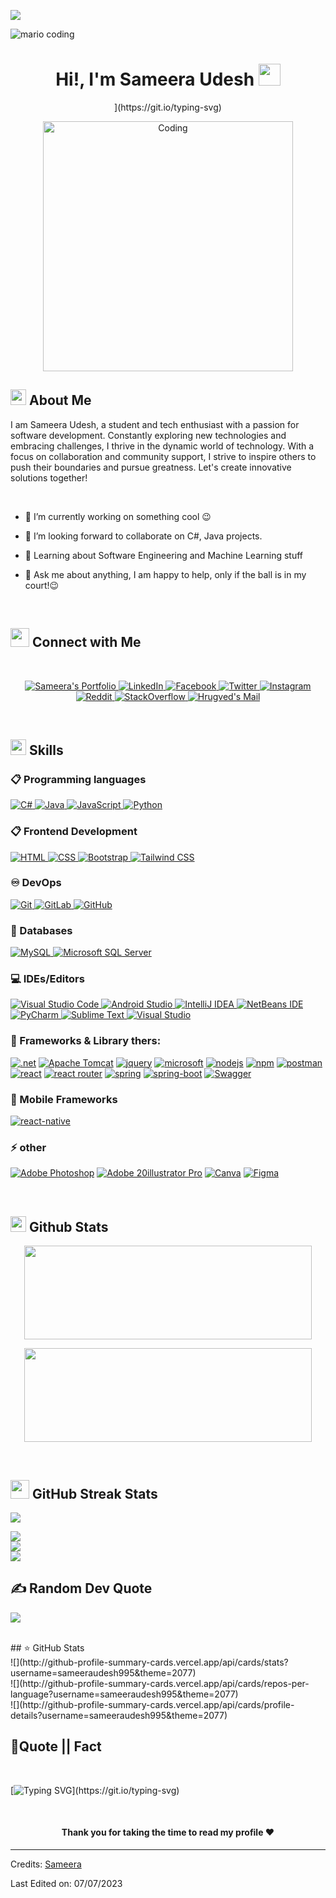
![](https://komarev.com/ghpvc/?username=sameeraudesh995&style=flat&color=blue)

![mario coding](https://i.imgur.com/1ZvVkDc.gif)

<h1 align="center">Hi!,  I'm Sameera Udesh <img src=
"https://media.giphy.com/media/hvRJCLFzcasrR4ia7z/giphy.gif" width="35"></h1>

<div align="center" style="border: px solid #000000;>

[![Typing SVG](https://readme-typing-svg.herokuapp.com?font=Robot-Bold&size=30&color=&center=true&vCenter=true&width=900&height=110&lines=Computer+Science+Student;Android+Developer;Compititive+Programmer;ML+Enthusiast;Web+Designer;web+developer;)](https://git.io/typing-svg)

<img align="center" alt="Coding" width="400" src="https://cdn.dribbble.com/users/1162077/screenshots/3848914/programmer.gif">
</div>
<p align="center" >
 
 </p>

## <img src="https://c.tenor.com/NCRHhqkXrJYAAAAi/programmers-go-internet.gif" width="25">  <b>About Me</b>
I am Sameera Udesh, a student and tech enthusiast with a passion for software development. Constantly exploring new technologies and embracing challenges, I thrive in the dynamic world of technology. With a focus on collaboration and community support, I strive to inspire others to push their boundaries and pursue greatness. Let's create innovative solutions together!

<br>

  


 -  🔭 I’m currently working on something cool 😉

- 👯 I’m looking forward to collaborate on C#, Java projects.

- 🌱 Learning about Software Engineering and Machine Learning stuff


- 💬 Ask me about anything, I am happy to help, only if the ball is in my court!😉


<br>

## <img src="https://media.giphy.com/media/LnQjpWaON8nhr21vNW/giphy.gif" width='30'> <b>Connect with Me</b>

 
 
<br>

<p align="center"><!-----Social Accounts------>

<p align="center">
 <a href="">
 <img border="0" alt="Sameera's Portfolio" src="https://img.icons8.com/external-itim2101-lineal-color-itim2101/40/000000/external-resume-business-recruitment-itim2101-lineal-color-itim2101.png">
 </a>
 <a href="https://www.linkedin.com/in/sameera-udesh-460448273/">
 <img border="0" alt=" LinkedIn" src="https://img.shields.io/badge/LinkedIn-0077B5?style=for-the-badge&logo=linkedin&logoColor=white"/>
 </a>
 <a href="https://web.facebook.com/sameera.udesh.10">
 <img border="0" alt=" Facebook" src="https://img.shields.io/badge/Facebook-1877F2?style=for-the-badge&logo=facebook&logoColor=white"/>
 </a>

 <a href="https://twitter.com/sAmEeRaUdeSh2">
 <img border="0" alt="Twitter" src="https://img.shields.io/badge/Twitter-1DA1F2?style=for-the-badge&logo=twitter&logoColor=white"/>
 </a>
 <a href="https://www.instagram.com/red_chilli75/?fbclid=IwAR36f9f_2JvNXnzNLbfDjtJJPfiAdL6O5T34A-Tnu6lgeQDItgzEqVb-JS4">
 <img border="0" alt="Instagram" src="https://img.shields.io/badge/Instagram-E4405F?style=for-the-badge&logo=instagram&logoColor=white"/>
 </a>
 <a href="#">
 <img border="0" alt="Reddit" src="https://img.shields.io/badge/Reddit-FF4500?style=for-the-badge&logo=reddit&logoColor=white"/>
 </a>
 <a href="https://stackoverflow.com/users/19174030/sameera-udesh">
 <img border="0" alt="StackOverflow" src="https://img.shields.io/badge/Stack_Overflow-FE7A16?style=for-the-badge&logo=stack-overflow&logoColor=white"/>
 </a>
 <a href="https://www.pinterest.com/sameeraudesh95/">
 <img border="0" alt="Hrugved's Mail" src="https://img.shields.io/badge/Pinterest-%23E60023.svg?&style=for-the-badge&logo=Pinterest&logoColor=white"/>
 </a>
</p>

<br>




## <img  src="https://media2.giphy.com/media/QssGEmpkyEOhBCb7e1/giphy.gif?cid=ecf05e47a0n3gi1bfqntqmob8g9aid1oyj2wr3ds3mg700bl&rid=giphy.gif" width ="25"><b> Skills</b>

### 📋 Programming languages

<p align="left"> 
  <a href="https://www.cprogramming.com/" target="_blank"> 
    <img alt="C#" src="https://img.shields.io/badge/C%23-239120?style=for-the-badge&logo=c-sharp&logoColor=white">
  </a> 

  <a href="https://www.java.com" target="_blank"> 
    <img alt="Java" src="https://img.shields.io/badge/Java-%23ED8B00.svg?logo=java&logoColor=white">
  </a>

  <a href="https://developer.mozilla.org/en-US/docs/Web/JavaScript" target="_blank"> 
    <img alt="JavaScript" src="https://img.shields.io/badge/JavaScript-%23F7DF1E.svg?logo=javascript&logoColor=black">
  </a>

  <a href="https://www.python.org" target="_blank">
    <img alt="Python" src="https://img.shields.io/badge/Python-%2314354C.svg?logo=python&logoColor=white">
  </a>
</p>

### 📋 Frontend Development

<p align="left"> 
  <a href="https://www.w3.org/html/" target="_blank"> 
   <img alt="HTML" src="https://img.shields.io/badge/HTML5-%23E34F26.svg?logo=html5&logoColor=white">
  </a>   
  
  <a href="https://www.w3schools.com/css/" target="_blank">
    <img alt="CSS" src="https://img.shields.io/badge/CSS3-%231572B6.svg?logo=css3&logoColor=white">
  </a> 
  
  <a href="https://getbootstrap.com" target="_blank"> 
    <img alt="Bootstrap" src="https://img.shields.io/badge/Bootstrap-%23563D7C.svg?logo=bootstrap&logoColor=white"/>
  </a>
  
  <a href="https://tailwindcss.com" target="_blank"> 
    <img alt="Tailwind CSS" src="https://img.shields.io/badge/Tailwind%20CSS-%2338B2AC.svg?logo=tailwind-css&logoColor=white"/>
  </a>
</p>



### ♾️ DevOps

<p align="left"> 

 <a href="https://git-scm.com/" target="_blank"> 
    <img alt="Git" src="https://img.shields.io/badge/Git-%23F05033.svg?logo=git&logoColor=white"/>
  </a>
 
 <a href="https://about.gitlab.com/" target="_blank"> 
    <img alt="GitLab" src="https://img.shields.io/badge/GitLab-%23181717.svg?logo=gitlab&logoColor=white"/>
  </a>
  
 <a href="https://github.com/" target="_blank"> 
    <img alt="GitHub" src="https://img.shields.io/badge/GitHub-%23121011.svg?logo=github&logoColor=white"/>
  </a>
</p>




### 💾 Databases

<p align="left"> 

  <a href="https://www.mysql.com/" target="_blank"> 
   <img alt="MySQL" src="https://img.shields.io/badge/MySQL-%2300f.svg?logo=mysql&logoColor=white">
  </a>   
  
  
 <a href="https://www.microsoft.com/en-us/sql-server/" target="_blank"> 
    <img alt="Microsoft SQL Server" src="https://img.shields.io/badge/Microsoft%20SQL%20Server-CC2927?logo=microsoft%20sql%20server&logoColor=white"/>
  </a>
  
</p>

    
### 💻 IDEs/Editors

<p align="left"> 
  <a href="https://code.visualstudio.com/" target="_blank"> 
   <img alt="Visual Studio Code" src="https://img.shields.io/badge/Visual%20Studio%20Code-0078d7.svg?logo=visual-studio-code&logoColor=white">
  </a>   
  
  <a href="https://developer.android.com/studio" target="_blank">
    <img alt="Android Studio" src="https://img.shields.io/badge/Android%20Studio-3DDC84.svg?logo=android-studio&logoColor=white">
  </a> 

 <a href="https://www.jetbrains.com/idea/" target="_blank"> 
    <img alt="IntelliJ IDEA" src="https://img.shields.io/badge/IntelliJ%20IDEA-000000.svg?logo=intellij-idea&logoColor=white"/>
  </a>

 <a href="https://netbeans.apache.org/" target="_blank"> 
    <img alt="NetBeans IDE" src="https://img.shields.io/badge/NetBeans%20IDE-1B6AC6.svg?logo=apache-netbeans-ide&logoColor=white"/>
  </a>

 <a href="https://www.jetbrains.com/pycharm/" target="_blank"> 
    <img alt="PyCharm" src="https://img.shields.io/badge/PyCharm-143?logo=pycharm&logoColor=black&color=black&labelColor=green"/>
  </a>

 <a href="https://www.sublimetext.com/" target="_blank"> 
    <img alt="Sublime Text" src="https://img.shields.io/badge/Sublime%20Text-%23575757.svg?logo=sublime-text&logoColor=important"/>
  </a>
  
  <a href="https://visualstudio.microsoft.com/" target="_blank"> 
    <img alt="Visual Studio" src="https://img.shields.io/badge/Visual%20Studio-5C2D91.svg?logo=visual-studio&logoColor=white"/>
  </a>
</p>



    
    

  
  
  
### 🥅 Frameworks & Library thers:

<p align="left">
<a href="https://dotnet.microsoft.com/en-us/" target="_blank"><img alt=".net" src="https://img.shields.io/badge/.NET-512BD4?style=for-the-badge&logo=dotnet&logoColor=white"></a>
<a href="https://tomcat.apache.org" target="_blank"><img alt="Apache Tomcat" src="https://img.shields.io/badge/apache%20tomcat-%23F8DC75.svg?logo=apache-tomcat&logoColor=black"></a>
<a href="#" target="_blank"><img alt="jquery" src="https://img.shields.io/badge/jQuery-0769AD?style=for-the-badge&logo=jquery&logoColor=white"></a>
<a href="#" target="_blank"><img alt="microsoft" src="https://img.shields.io/badge/Microsoft-666666?style=for-the-badge&logo=microsoft&logoColor=white"></a>
<a href="#" target="_blank"><img alt="nodejs" src="https://img.shields.io/badge/Node.js-339933?style=for-the-badge&logo=nodedotjs&logoColor=white"></a>
<a href="#" target="_blank"><img alt="npm" src="https://img.shields.io/badge/npm-CB3837?style=for-the-badge&logo=npm&logoColor=white"></a>
<a href="#" target="_blank"><img alt="postman" src="https://img.shields.io/badge/Postman-FF6C37?style=for-the-badge&logo=Postman&logoColor=white"></a>
<a href="#" target="_blank"><img alt="react" src="https://img.shields.io/badge/React-20232A?style=for-the-badge&logo=react&logoColor=61DAFB"></a>
<a href="#" target="_blank"><img alt="react router" src="https://img.shields.io/badge/React_Router-CA4245?style=for-the-badge&logo=react-router&logoColor=white"></a>
<a href="#" target="_blank"><img alt="spring" src="https://img.shields.io/badge/Spring-6DB33F?style=for-the-badge&logo=spring&logoColor=white"></a>
<a href="#" target="_blank"><img alt="spring-boot" src="https://img.shields.io/badge/Spring_Boot-F2F4F9?style=for-the-badge&logo=spring-boot"></a>
<a href="#" target="_blank"><img alt="Swagger" src="https://img.shields.io/badge/Swagger-85EA2D?style=for-the-badge&logo=Swagger&logoColor=white"></a>
</p>

### 📱 Mobile Frameworks
<a href="#" target="_blank"><img alt="react-native" src="https://img.shields.io/badge/React_Native-20232A?style=for-the-badge&logo=react&logoColor=61DAFB"></a>

### ⚡ other
<p align="left">
<a href="https://www.adobe.com/products/photoshop.html" target="_blank"><img alt="Adobe Photoshop" src="https://img.shields.io/badge/adobe%20photoshop-%2331A8FF.svg?logo=adobe%20photoshop&logoColor=white"></a>
<a href="#" target="_blank"><img alt="Adobe 20illustrator Pro" src="https://img.shields.io/badge/Adobe%20Illustrator-FF9A00?style=for-the-badge&logo=adobe%20illustrator&logoColor=white"></a>
<a href="https://www.canva.com" target="_blank"><img alt="Canva" src="https://img.shields.io/badge/Canva-%2300C4CC.svg?logo=Canva&logoColor=white"></a>
<a href="https://www.figma.com" target="_blank"><img alt="Figma" src="https://img.shields.io/badge/figma-%23F24E1E.svg?logo=figma&logoColor=white"></a>
</p>
<br> 

## <img src="https://media.giphy.com/media/iY8CRBdQXODJSCERIr/giphy.gif" width="25"> <b>Github Stats</b>


<p align="center"><img width="460" height="150" src="https://github-readme-stats.vercel.app/api/top-langs?username=sameeraudesh995&show_icons=true&locale=en&layout=compact&theme=tokyonight"/460/300"></p>

<p align="center"><img width="460" height="150" src="https://github-readme-streak-stats.herokuapp.com/?user=sameeraudesh995&theme=tokyonight&&fire=FF801F&currStreakNum=FFBE69&currStreakLabel=FFBE69"/460/300"></p>
<br>

## <img src="https://github.com/sameeraudesh995/sameeraudesh995/blob/main/GitHub%20Images/progress.gif" width="30px"> GitHub Streak Stats
![](https://github-readme-stats.vercel.app/api?username=sameeraudesh995&theme=radical&hide_border=false&include_all_commits=false&count_private=false)

![](https://github-readme-stats.vercel.app/api/top-langs/?username=sameeraudesh995&theme=radical&hide_border=false&include_all_commits=false&count_private=false&layout=compact)
<br/>
![](https://github-readme-streak-stats.herokuapp.com/?user=sameeraudesh995&theme=radical&hide_border=false)
<br/>
![](https://github-profile-trophy.vercel.app/?username=sameeraudesh995&theme=radical&no-frame=true&no-bg=false&margin-w=4)
<br/>

## ✍️ Random Dev Quote
![](https://quotes-github-readme.vercel.app/api?type=horizontal&theme=radical)

<br>
## ⭐️ GitHub Stats
<br>
![](http://github-profile-summary-cards.vercel.app/api/cards/stats?username=sameeraudesh995&theme=2077)
<br>
![](http://github-profile-summary-cards.vercel.app/api/cards/repos-per-language?username=sameeraudesh995&theme=2077)
<br/>
![](http://github-profile-summary-cards.vercel.app/api/cards/profile-details?username=sameeraudesh995&theme=2077)

## <b>💪Quote || Fact</b>
<br>

[![Typing SVG](https://readme-typing-svg.herokuapp.com?font=Robot-Bold&size=30&color=330033&center=true&vCenter=true&width=900&height=110&lines="First,+solve+the+problem.+Then,+write+the+code".;++"Great+Developers+never+stop+learning".)](https://git.io/typing-svg)

<br>

#### <p align="center"><b>Thank you for taking the time to read my profile :heart:</b></p>


-----
Credits: [Sameera](https://github.com/sameeraudesh995)

Last Edited on: 07/07/2023
